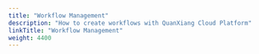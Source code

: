 ```yaml
---
title: "Workflow Management"
description: "How to create workflows with QuanXiang Cloud Platform"
linkTitle: "Workflow Management"
weight: 4400
---
```


